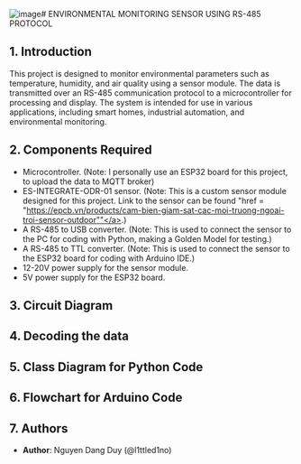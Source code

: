 ![image](https://github.com/user-attachments/assets/db707f2f-86f8-4539-bbb0-f002d224be85)# ENVIRONMENTAL MONITORING SENSOR USING RS-485 PROTOCOL

## 1. Introduction
This project is designed to monitor environmental parameters such as temperature, humidity, and air quality using a sensor module. The data is transmitted over an RS-485 communication protocol to a microcontroller for processing and display. The system is intended for use in various applications, including smart homes, industrial automation, and environmental monitoring.

## 2. Components Required
- Microcontroller. (Note: I personally use an ESP32 board for this project, to upload the data to MQTT broker)
- ES-INTEGRATE-ODR-01 sensor. (Note: This is a custom sensor module designed for this project. Link to the sensor can be found <a>"href = "https://epcb.vn/products/cam-bien-giam-sat-cac-moi-truong-ngoai-troi-sensor-outdoor""</a>.)
- A RS-485 to USB converter. (Note: This is used to connect the sensor to the PC for coding with Python, making a Golden Model for testing.)
- A RS-485 to TTL converter. (Note: This is used to connect the sensor to the ESP32 board for coding with Arduino IDE.)
- 12-20V power supply for the sensor module. 
- 5V power supply for the ESP32 board.

## 3. Circuit Diagram

## 4. Decoding the data

## 5. Class Diagram for Python Code

## 6. Flowchart for Arduino Code

## 7. Authors
- **Author**: Nguyen Dang Duy (@l1ttled1no)
